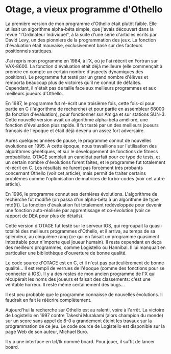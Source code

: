# Otage, a vieux programme d'Othello

La première version de mon programme d'Othello était plutôt faible. Elle utilisait un algorithme alpha-béta simple, que j'avais découvert dans la revue "l'Ordinateur Individuel", à la suite d'une série d'articles écrits par David Levy, un des pionniers de la programmation des jeux. La fonction d'évaluation était mauvaise, exclusivement basé sur des facteurs positionnels statiques.

J'ai repris mon programme en 1984, à l'X, où je l'ai réécrit en Fortran sur VAX-8600. La fonction d'évaluation était déjà meilleure (elle commençait à prendre en compte un certain nombre d'aspects dynamiques des positions). Le programme fut testé par un grand nombre d'élèves et remporta beaucoup plus de victoires qu'il ne connut de défaites. Cependant, il n'était pas de taille face aux meilleurs programmes et aux meilleurs joueurs d'Othello.

En 1987, le programme fut ré-écrit une troisième fois, cette fois-ci pour partie en C (l'algorithme de recherche) et pour partie en assembleur 68000 (la fonction d'évaluation), pour fonctionner sur Amiga et sur stations SUN-3. Cette nouvelle version avait un algorithme alpha-beta amélioré, une fonction d'évaluation plus rapide. Il fut testé par un des meilleurs joueurs français de l'époque et était déjà devenu un assez fort adversaire.

Après quelques années de pause, le programme connut de nouvelles évolutions en 1995. A cette époque, nous travaillions sur l'utilisation des algorithmes génétiques, et sur le développement de fonctions de fitness probabiliste. OTAGE semblait un candidat parfait pour ce type de tests, et un certain nombre d'évolutions furent faites, et le programme fut totalement ré-écrit en C. Les résultats ne furent pas forcément trés probants concernant Othello (voir cet article), mais permit de traiter certains problèmes comme l'optimisation de matrices de turbo-codes (voir cet autre article).

En 1996, le programme connut ses dernières évolutions. L'algorithme de recherche fut modifié (on passa d'un alpha-béta à un algorithme de type mtd(f)). La fonction d'évaluation fut totalement redéveloppée pour devenir une fonction auto-réalisée par apprentissage et co-évolution (voir ce [rapport de DEA](http://www.alliot.fr/papers/fiorio.pdf) pour plus de détails).

Cette version d'OTAGE fut testé sur le serveur IOS, qui regroupait la quasi-totalité des meilleurs programmes d'Othello, et il arriva, au temps de sa splendeur, au cinquième rang (ce qui en faisait un programme quasiment imbattable pour n'importe quel joueur humain). Il resta cependant en deça des meilleurs programmes, comme Logistello ou Hannibal. Il lui manquait en particulier une bibliothèque d'ouverture de bonne qualité.

Le code source d'OTAGE est en C, et il n'est pas particulièrement de bonne qualité... Il est rempli de verrues de l'époque (comme des fonctions pour se connecter à IOS). Il y a des restes de mon ancien programme de l'X qui récupérait les noms des joueurs et faisait des classements: c'est une véritable horreur. Il reste même certainement des bugs...


Il est peu probable que le programme connaisse de nouvelles évolutions. Il faudrait en fait le réécrire complètement.

Aujourd'hui la recherche sur Othello est au ralenti, voire à l'arrêt. La victoire de Logistello en 1997 contre Takeshi Murakami (alors champion du monde) sur un score sans appel de 6-0 a grandement éteint les travaux sur la programmation de ce jeu. Le code source de Logistello est disponible sur la page Web de son auteur, Michael Buro. 

Il y a une interface en tcl/tk nommé board. Pour jouer, il suffit de lancer board.
